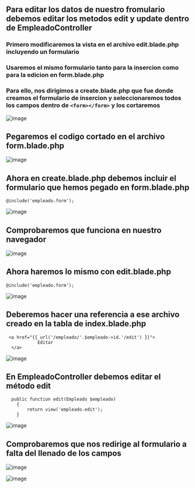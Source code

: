 ## Para editar los datos de nuestro fromulario debemos editar los metodos edit y update dentro de EmpleadoController
### Primero modificaremos la vista en el archivo edit.blade.php incluyendo un formulario
### Usaremos el mismo formulario tanto para la insercion como para la edicion en form.blade.php
### Para ello, nos dirigimos a create.blade.php que fue donde creamos el formulario de insercion y seleccionaremos todos los campos dentro de ```<form></form>``` y los cortaremos
![image](https://user-images.githubusercontent.com/93767832/156924847-5022cb72-348f-4c0b-8e8a-c1c67e982c7b.png)

## Pegaremos el codigo cortado en el archivo form.blade.php

![image](https://user-images.githubusercontent.com/93767832/156924943-aec3923a-bad4-406c-9a17-9d981b855342.png)

## Ahora en create.blade.php debemos incluir el formulario que hemos pegado en form.blade.php
```
@include('empleado.form');
```
![image](https://user-images.githubusercontent.com/93767832/156925065-8546c881-8f05-4cf6-a635-5eb984e5a871.png)

## Comprobaremos que funciona en nuestro navegador

![image](https://user-images.githubusercontent.com/93767832/156925127-ede4c4e5-ae59-4810-82b7-c3a900fa4ff4.png)

## Ahora haremos lo mismo con edit.blade.php
```
@include('empleado.form');
```
![image](https://user-images.githubusercontent.com/93767832/156925199-61ca3fa4-546a-4297-ae8c-16506b6965ae.png)

## Deberemos hacer una referencia a ese archivo creado en la tabla de index.blade.php
```
 <a href="{{ url('/empleado/'.$empleado->id.'/edit') }}">    
            Editar 
  </a>
```
![image](https://user-images.githubusercontent.com/93767832/156925336-9d3148a5-f9c0-4d59-b63b-d6c80a2d7ea9.png)

## En EmpleadoController debemos editar el método edit
```
  public function edit(Empleado $empleado)
    {
        return view('empleado.edit');
    }
  ```
  ![image](https://user-images.githubusercontent.com/93767832/156925466-ae20f317-f1b0-4469-98c3-0af8255a2036.png)

## Comprobaremos que nos redirige al formulario a falta del llenado de los campos
![image](https://user-images.githubusercontent.com/93767832/156925583-1ab89892-3bfc-4ebc-a0b7-c1ae1633a5d2.png)

![image](https://user-images.githubusercontent.com/93767832/156925559-436d766b-ad0e-4966-9523-15175f378bf8.png)










